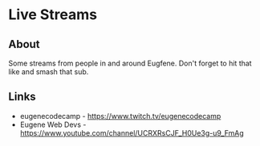# Live Streams

## About

Some streams from people in and around Eugfene. Don't forget to hit that like and smash that sub. 

## Links

* eugenecodecamp - https://www.twitch.tv/eugenecodecamp
* Eugene Web Devs - https://www.youtube.com/channel/UCRXRsCJF_H0Ue3g-u9_FmAg
